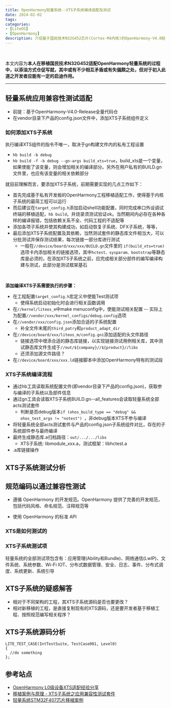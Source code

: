 ```yaml
---
title: OpenHarmony轻量系统--XTS子系统编译适配及测试
date: 2024-02-02
tags:
categories:
- [LiteOS]
- [OpenHarmony]
description: 介绍基于国民技术N32G452芯片(Cortex-M4内核)的OpenHarmony-V4.0轻量系统移植工程，进行XTS子系统编译适配及应用兼容性测试分析的开发过程，以供参考
---
```


<br>

本文内容为**本人在移植国民技术N32G452适配OpenHarmony轻量系统的过程中，以添油方式仓促写就，其中或有不少相互矛盾或有失偏颇之处，但对于初入此道之开发者应能有一定的启迪作用。**

---

## 轻量系统应用兼容性测试适配

- 前提：基于OpenHarmony-V4.0-Release全量代码仓
- 在vendor目录下产品的config.json文件中，添加XTS子系统组件定义


### 如何添加XTS子系统

执行编译XTS组件的指令不唯一，取决于gn构建文件内的私有工程设置
- `hb build -b debug`
- `hb build -f -b debug --gn-args build_xts=true`，build_xts是一个变量，如果使能了该变量，则会增加相关的编译部分。另外在用户私有的BUILD.gn文件里，也应有该变量的相关依赖部分

就目前理解而言，要添加XTS子系统，前期需要实现的几点工作如下：
- 首先完成基于私有开发板的OpenHarmony工程移植适配工作，使得基于内核子系统的最简工程可以运行
- 而后建议在`target_config.h`添加启动shell功能配置，同时完成串口外设调试终端的移植适配，`hb build`，并烧录须测试验证ok。当然期间内必存在各种各样的编译报错，包括依赖关系不全、代码工程的不适配等
- 添加各项子系统并使其构建成功，如启动恢复子系统、DFX子系统，等等，
- 最后添加XTS子系统配置及其依赖，当然测试套件的静态库文件相当大，可以分批测试并保存测试结果，每次链接一部分库进行测试
  - 一般在`//device/board/xxx/xxx/BUILD.gn`文件里的 `if(build_xts=true)`选项卡内添加相关的链接选项，其中`hctest、sysparam、bootstrap`等静态库是必须的，在添加XTS子系统之前，应完成相关部分部件的编写编译构建与测试，此部分是测试框架基石

<br>

**添加编译XTS子系需要执行的步骤：**
- 在工程配置`target_config.h`宏定义中使能Test测试项
  - 使得系统启动初始化时会进行相关函数调用
- 在`//kernel/liteos_m`中make menuconfig中，使能测试相关配置 -- 实际上为配置`//vendor/xxx/kernel_configs/debug.config`选项
- 在`//vendor/xxx/config.json`添加合适的子系统配置
  - 补全文件末尾的`third_patry`和`product_adapt_dir`
- 在`//device/board/xxx/liteos_m/config.gni`添加适配的头文件路径
  - 链接选项中增添合适的静态库链接，以实现链接测试用例相关库，其中测试静态库文件生成于`//out/${company}//${product}//libs`
  - 还须添加源文件路径？
- 在`//device/board/xxx/xxx.ld`链接脚本中添加OpenHarmony特有的测试段


### XTS子系统编译流程
- 通过hb工具读取系统配置文件(即vendor目录下产品的config.json)，获取参与编译的子系统以及部件信息
- 通过gn工具会读取XTS子系统BUILD.gn--all_features会读取轻量系统全部acts测试套件
  - 判断是否debug版本`if (ohos_build_type == "debug" && ohos_test_args != "notest") `，非debug版本XTS不参与编译
- 将轻量系统全部acts测试套件与产品的config.json子系统组件对比，存在的子系统部件参与最终编译
- 最终生成静态库.a归档路径：`out/.../.../libs`
  - XTS子系统: libmodule_xxx.a，测试框架：libhctest.a
- .a库链接操作


## XTS子系统测试分析

## 规范编码以通过兼容性测试

- 遵循 OpenHarmony 的开发规范。OpenHarmony 提供了完善的开发规范，包括代码风格、命名规范、注释规范等

- 使用 OpenHarmony 的标准 API


### XTS是如何测试的


### XTS子系统测试项

轻量系统的全部测试项包含有：应用管理(Ability和Bundle)、网络通信(LwIP)、文件系统、系统参数、Wi-Fi IOT、分布式数据管理、安全、日志、事件、分布式调度、系统更新、系统引导



## XTS子系统的疑惑解答

- 相对于不同架构的工程，其XTS子系统源码是否也要更改？
- 相对新移植的工程，是直接复制现有的XTS源码，还是要开发者基于移植工程、按照规范编写相关程序？


## XTS子系统源码分析


```
LITE_TEST_CASE(IntTestSuite, TestCase001, Level0) 
{  
  //do something 
};
```

## 参考站点

- [OpenHarmony L0级设备XTS适配经验分享](https://blog.csdn.net/Via6666/article/details/132093613)
- [移植案例与原理 - XTS子系统之应用兼容性测试套件](https://bbs.huaweicloud.com/blogs/336717)
- [轻量系统STM32F407芯片移植案例](https://gitee.com/openharmony/docs/blob/master/zh-cn/device-dev/porting/porting-stm32f407-on-minisystem-eth.md)



